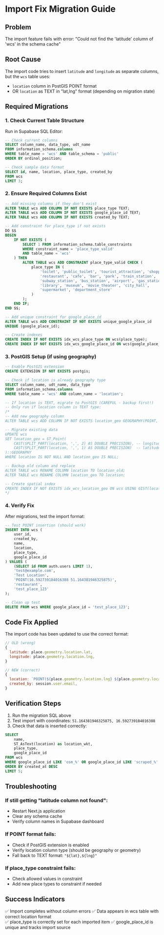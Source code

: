 # Import Fix Migration Guide

## Problem
The import feature fails with error: "Could not find the 'latitude' column of 'wcs' in the schema cache"

## Root Cause
The import code tries to insert `latitude` and `longitude` as separate columns, but the `wcs` table uses:
- `location` column in PostGIS POINT format
- OR `location` as TEXT in "lat,lng" format (depending on migration state)

## Required Migrations

### 1. Check Current Table Structure
Run in Supabase SQL Editor:

```sql
-- Check current columns
SELECT column_name, data_type, udt_name 
FROM information_schema.columns 
WHERE table_name = 'wcs' AND table_schema = 'public'
ORDER BY ordinal_position;

-- Check sample data format
SELECT id, name, location, place_type, created_by 
FROM wcs 
LIMIT 3;
```

### 2. Ensure Required Columns Exist

```sql
-- Add missing columns if they don't exist
ALTER TABLE wcs ADD COLUMN IF NOT EXISTS place_type TEXT;
ALTER TABLE wcs ADD COLUMN IF NOT EXISTS google_place_id TEXT;
ALTER TABLE wcs ADD COLUMN IF NOT EXISTS created_by TEXT;

-- Add constraint for place_type if not exists
DO $$ 
BEGIN
    IF NOT EXISTS (
        SELECT 1 FROM information_schema.table_constraints 
        WHERE constraint_name = 'place_type_valid' 
        AND table_name = 'wcs'
    ) THEN
        ALTER TABLE wcs ADD CONSTRAINT place_type_valid CHECK (
            place_type IN (
                'toilet', 'public_toilet', 'tourist_attraction', 'shopping_mall',
                'restaurant', 'cafe', 'bar', 'park', 'train_station', 
                'subway_station', 'bus_station', 'airport', 'gas_station',
                'library', 'museum', 'movie_theater', 'city_hall',
                'supermarket', 'department_store'
            )
        );
    END IF;
END $$;

-- Add unique constraint for google_place_id
ALTER TABLE wcs ADD CONSTRAINT IF NOT EXISTS unique_google_place_id 
UNIQUE (google_place_id);

-- Create indexes
CREATE INDEX IF NOT EXISTS idx_wcs_place_type ON wcs(place_type);
CREATE INDEX IF NOT EXISTS idx_wcs_google_place_id ON wcs(google_place_id);
```

### 3. PostGIS Setup (if using geography)

```sql
-- Enable PostGIS extension
CREATE EXTENSION IF NOT EXISTS postgis;

-- Check if location is already geography type
SELECT column_name, udt_name, data_type 
FROM information_schema.columns 
WHERE table_name = 'wcs' AND column_name = 'location';

-- If location is TEXT, migrate to PostGIS (CAREFUL - backup first!)
-- Only run if location column is TEXT type:
/*
-- Add new geography column
ALTER TABLE wcs ADD COLUMN IF NOT EXISTS location_geo GEOGRAPHY(POINT, 4326);

-- Migrate existing data
UPDATE wcs 
SET location_geo = ST_Point(
    CAST(SPLIT_PART(location, ',', 2) AS DOUBLE PRECISION), -- longitude
    CAST(SPLIT_PART(location, ',', 1) AS DOUBLE PRECISION)  -- latitude
)::GEOGRAPHY 
WHERE location IS NOT NULL AND location_geo IS NULL;

-- Backup old column and replace
ALTER TABLE wcs RENAME COLUMN location TO location_old;
ALTER TABLE wcs RENAME COLUMN location_geo TO location;

-- Create spatial index
CREATE INDEX IF NOT EXISTS idx_wcs_location_geo ON wcs USING GIST(location);
*/
```

### 4. Verify Fix

After migrations, test the import format:

```sql
-- Test POINT insertion (should work)
INSERT INTO wcs (
    user_id, 
    created_by, 
    name, 
    location, 
    place_type, 
    google_place_id
) VALUES (
    (SELECT id FROM auth.users LIMIT 1),
    'test@example.com',
    'Test Location', 
    'POINT(16.592739184016388 51.164381946325875)',
    'restaurant',
    'test_place_123'
);

-- Clean up test
DELETE FROM wcs WHERE google_place_id = 'test_place_123';
```

## Code Fix Applied

The import code has been updated to use the correct format:

```javascript
// OLD (wrong)
{
  latitude: place.geometry.location.lat,
  longitude: place.geometry.location.lng,
}

// NEW (correct)
{
  location: `POINT(${place.geometry.location.lng} ${place.geometry.location.lat})`,
  created_by: session.user.email,
}
```

## Verification Steps

1. Run the migration SQL above
2. Test import with coordinates: `51.164381946325875, 16.592739184016388`
3. Check that data is inserted correctly:

```sql
SELECT 
    name, 
    ST_AsText(location) as location_wkt,
    place_type,
    google_place_id 
FROM wcs 
WHERE google_place_id LIKE 'osm_%' OR google_place_id LIKE 'scraped_%'
ORDER BY created_at DESC 
LIMIT 5;
```

## Troubleshooting

### If still getting "latitude column not found":
- Restart Next.js application
- Clear any schema cache
- Verify column names in Supabase dashboard

### If POINT format fails:
- Check if PostGIS extension is enabled
- Verify location column type (should be geography or geometry)
- Fall back to TEXT format: `"${lat},${lng}"`

### If place_type constraint fails:
- Check allowed values in constraint
- Add new place types to constraint if needed

## Success Indicators

✅ Import completes without column errors
✅ Data appears in wcs table with correct location format  
✅ place_type is correctly set for each imported item
✅ google_place_id is unique and tracks import source